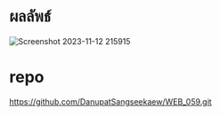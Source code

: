 # ผลลัพธ์
![Screenshot 2023-11-12 215915](https://github.com/DanupatSangseekaew/ESP32-Web-Server/assets/100436724/55403b61-7320-4016-927d-d78e5d322e5e)
# repo
https://github.com/DanupatSangseekaew/WEB_059.git
